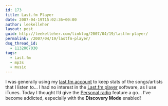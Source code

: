 ```yaml
---
id: 173
title: Last.fm Player
date: 2007-04-19T15:02:36+00:00
author: leekelleher
layout: post
guid: http://leekelleher.com/linklog/2007/04/19/lastfm-player/
permalink: /2007/04/19/lastfm-player/
dsq_thread_id:
  - 1132067030
tags:
  - Last.fm
  - mp3s
  - music
---
```

I was generally using my [last.fm account](http://www.last.fm/user/vertino/) to keep stats of the songs/artists that I listen to&#8230; I had no interest in the [Last.fm player](http://www.last.fm/tools/downloads/) software, as I use iTunes. Today I thought I&#8217;d give the [Personal radio](http://www.last.fm/listen/user/vertino/personal) feature a go&#8230; I&#8217;ve become addicted, especially with the **Discovery Mode** enabled!